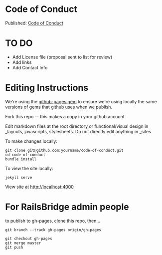 # Code of Conduct 

Published: [Code of Conduct](http://railsbridge.github.io/code-of-conduct/)

# TO DO

* Add License file (proposal sent to list for review)
* Add links
* Add Contact Info


# Editing Instructions

We're using the [github-pages gem](https://github.com/github/pages-gem/blob/master/github-pages.gemspec#L16) to ensure we're using locally the same versions of gems that github uses when we publish. 

Fork this repo -- this makes a copy in your github account

Edit markdown files at the root directory or functional/visual design in _layouts, javascripts, stylesheets.  Do not directly edit anything in _sites

To make changes locally:

```
git clone git@github.com:yourname/code-of-conduct.git
cd code-of-conduct
bundle install
```

To view the site locally:
```
jekyll serve
```

View site at [http://localhost:4000](http://localhost:4000)

# For RailsBridge admin people 
to  publish to gh-pages, clone this repo, then...

```
git branch --track gh-pages origin/gh-pages

git checkout gh-pages
git merge master
git push
```


